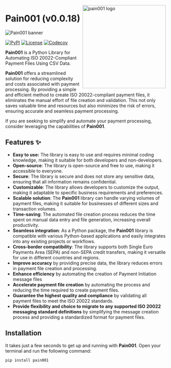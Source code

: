 <!-- markdownlint-disable MD033 MD041 -->

<img
  src="https://kura.pro/pain001/images/logos/pain001.svg"
  alt="pain001 logo"
  height="261"
  width="261"
  align="right"
/>

<!-- markdownlint-enable MD033 MD041 -->

# Pain001 (v0.0.18)

![Pain001 banner][banner]

[![PyPI][pypi]][2] [![License][license]][1] [![Codecov][codecov]][3]

**Pain001** is a Python Library for Automating ISO 20022-Compliant Payment
Files Using CSV Data.

**Pain001** offers a streamlined solution for reducing complexity and costs
associated with payment processing. By providing a simple and efficient method
to create ISO 20022-compliant payment files, it eliminates the manual effort of
file creation and validation. This not only saves valuable time and resources
but also minimizes the risk of errors, ensuring accurate and seamless payment
processing.

If you are seeking to simplify and automate your payment processing, consider
leveraging the capabilities of **Pain001**.

## Features ✨

- **Easy to use:** The library is easy to use and requires minimal coding
  knowledge, making it suitable for both developers and non-developers.
- **Open-source**: The library is open-source and free to use, making it
  accessible to everyone.
- **Secure**: The library is secure and does not store any sensitive data,
  ensuring that all information remains confidential.
- **Customizable**: The library allows developers to customize the output,
  making it adaptable to specific business requirements and preferences.
- **Scalable solution**: The **Pain001** library can handle varying volumes of
  payment files, making it suitable for businesses of different sizes and
  transaction volumes.
- **Time-saving**: The automated file creation process reduces the time spent
  on manual data entry and file generation, increasing overall productivity.
- **Seamless integration**: As a Python package, the **Pain001** library is
  compatible with various Python-based applications and easily integrates into
  any existing projects or workflows.
- **Cross-border compatibility**: The library supports both Single Euro
  Payments Area (SEPA) and non-SEPA credit transfers, making it versatile for
  use in different countries and regions.
- **Improve accuracy** by providing precise data, the library reduces errors in
  payment file creation and processing.
- **Enhance efficiency** by automating the creation of Payment Initiation
  message files
- **Accelerate payment file creation** by automating the process and reducing
  the time required to create payment files.
- **Guarantee the highest quality and compliance** by validating all payment
  files to meet the ISO 20022 standards.
- **Provide flexibility and choice to migrate to any supported ISO 20022
  messaging standard definitions** by simplifying the message creation process
  and providing a standardized format for payment files.

## Installation

It takes just a few seconds to get up and running with **Pain001**. Open your
terminal and run the following command:

```sh
pip install pain001
```

[1]: https://opensource.org/license/apache-2-0/
[2]: https://github.com/sebastienrousseau/pain001
[3]: https://codecov.io/github/sebastienrousseau/pain001?branch=main

[banner]: https://kura.pro/pain001/images/titles/title-pain001.svg 'Pain001 banner'
[codecov]: https://img.shields.io/codecov/c/github/sebastienrousseau/pain001?style=for-the-badge&token=AaUxKfRiou 'Codecov badge'
[license]: https://img.shields.io/pypi/l/pain001?style=for-the-badge 'License badge'
[pypi]: https://img.shields.io/pypi/pyversions/pain001.svg?style=for-the-badge 'PyPI badge'
